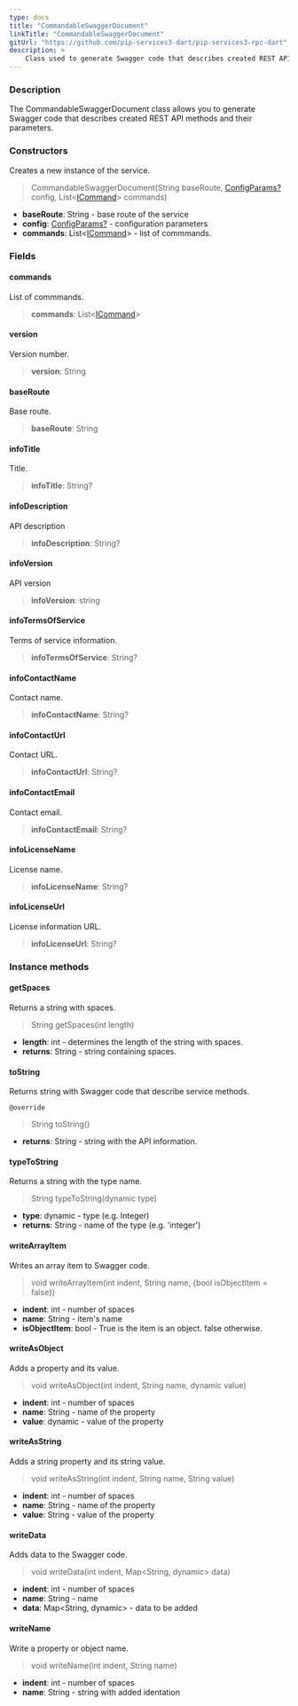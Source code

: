 ```yaml
---
type: docs
title: "CommandableSwaggerDocument"
linkTitle: "CommandableSwaggerDocument"
gitUrl: "https://github.com/pip-services3-dart/pip-services3-rpc-dart"
description: >
    Class used to generate Swagger code that describes created REST API methods and their parameters. 
---
```


### Description

The CommandableSwaggerDocument class allows you to generate Swagger code that describes created REST API methods and their parameters. 

### Constructors
Creates a new instance of the service.

> CommandableSwaggerDocument(String baseRoute, [ConfigParams?](../../../commons/config/config_params) config, List<[ICommand](../../../commons/commands/icommand)> commands)

- **baseRoute**: String - base route of the service
- **config**: [ConfigParams?](../../../commons/config/config_params) - configuration parameters 
- **commands**: List<[ICommand](../../../commons/commands/icommand)>  - list of commmands.

### Fields

<span class="hide-title-link">

#### commands
List of commmands.
> **commands**: List<[ICommand](../../../commons/commands/icommand)>

#### version
Version number.
> **version**: String

#### baseRoute
Base route.
> **baseRoute**: String

#### infoTitle
Title.
> **infoTitle**: String?

#### infoDescription
API description
> **infoDescription**: String?

#### infoVersion
API version
> **infoVersion**: string

#### infoTermsOfService
Terms of service information.
> **infoTermsOfService**: String?

#### infoContactName
Contact name.
> **infoContactName**: String?

#### infoContactUrl
Contact URL.
> **infoContactUrl**: String?

#### infoContactEmail
Contact email.
> **infoContactEmail**: String?

#### infoLicenseName
License name.
> **infoLicenseName**: String?

#### infoLicenseUrl
License information URL.
> **infoLicenseUrl**: String?

</span>


### Instance methods


#### getSpaces
Returns a string with spaces.

> String getSpaces(int length)

- **length**: int - determines the length of the string with spaces.
- **returns**: String - string containing spaces.


#### toString
Returns string with Swagger code that describe service methods.

`@override`
> String toString()

- **returns**: String - string with the API information.


#### typeToString
Returns a string with the type name.

> String typeToString(dynamic type)

- **type**: dynamic - type (e.g. Integer)
- **returns**: String - name of the type (e.g. 'integer')


#### writeArrayItem
Writes an array item to Swagger code.

> void writeArrayItem(int indent, String name, {bool isObjectItem = false})

- **indent**: int - number of spaces
- **name**: String - item's name
- **isObjectItem**: bool - True is the item is an object. false otherwise.


#### writeAsObject
Adds a property and its value.

> void writeAsObject(int indent, String name, dynamic value)

- **indent**: int - number of spaces
- **name**: String - name of the property
- **value**: dynamic - value of the property

#### writeAsString
Adds a string property and its string value.

> void writeAsString(int indent, String name, String value)

- **indent**: int - number of spaces
- **name**: String - name of the property
- **value**: String - value of the property

#### writeData
Adds data to the Swagger code.

> void writeData(int indent, Map\<String, dynamic\> data)

- **indent**: int - number of spaces
- **name**: String - name
- **data**: Map\<String, dynamic\> - data to be added

#### writeName
Write a property or object name.

> void writeName(int indent, String name)

- **indent**: int - number of spaces
- **name**: String - string with added identation